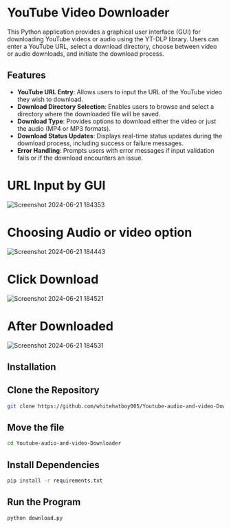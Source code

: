 # YouTube Video Downloader
This Python application provides a graphical user interface (GUI) for downloading YouTube videos or audio using the YT-DLP library. Users can enter a YouTube URL, select a download directory, choose between video or audio downloads, and initiate the download process.

## Features
- **YouTube URL Entry**: Allows users to input the URL of the YouTube video they wish to download.
- **Download Directory Selection**: Enables users to browse and select a directory where the downloaded file will be saved.
- **Download Type**: Provides options to download either the video or just the audio (MP4 or MP3 formats).
- **Download Status Updates**: Displays real-time status updates during the download process, including success or failure messages.
- **Error Handling**: Prompts users with error messages if input validation fails or if the download encounters an issue.


# URL Input by GUI 
![Screenshot 2024-06-21 184353](https://github.com/whitehatboy005/Youtube-audio-and-video-Downloader/assets/147156726/d1a98d1f-0025-4987-8702-5512c7cca9c4)
# Choosing Audio or video option
![Screenshot 2024-06-21 184443](https://github.com/whitehatboy005/Youtube-audio-and-video-Downloader/assets/147156726/ef46ff25-74b4-444c-9b97-2f1350fc8cb2)
# Click Download 
![Screenshot 2024-06-21 184521](https://github.com/whitehatboy005/Youtube-audio-and-video-Downloader/assets/147156726/202e66f0-e46a-457b-8267-33691cb3096e)
# After Downloaded
![Screenshot 2024-06-21 184531](https://github.com/whitehatboy005/Youtube-audio-and-video-Downloader/assets/147156726/18605128-3629-4f62-a01d-0152addbb1ce)


## Installation

## Clone the Repository
```bash
git clone https://github.com/whitehatboy005/Youtube-audio-and-video-Downloader
```
## Move the file
```bash
cd Youtube-audio-and-video-Downloader
```
## Install Dependencies
```bash
pip install -r requirements.txt
```
## Run the Program
```bash
python download.py
```

